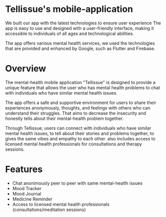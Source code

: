 # Tellissue's mobile-application  

We built our app with the latest technologies to ensure user experience
The app is easy to use and designed with a user-friendly interface, making it accessible to individuals of all ages and technological abilities.

The app offers various mental health services, we used the technologies that are provided and enhanced by Google, such as Flutter and Firebase.

# Overview

The mental-health mobile application "Tellissue" is designed to provide a unique feature that allows the user who has mental health problems to chat with individuals who have similar mental health issues.

The app offers a safe and supportive environment for users to share their experiences anonymously, thoughts, and feelings with others who can understand their struggles. That aims to decrease the insecurity and honestly tells about their mental-health problem together.

Through Tellissue, users can connect with individuals who have similar mental health issues, to tell about their stories and problems together, to gives the same vibes and empathy to each other. also includes access to licensed mental health professionals for consultations and therapy sessions. 


# Features

 - Chat anonimously peer to peer with same mental-health issues
 - Mood Tracker
 - Mood Journal
 - Medicine Reminder
 - Access to licensed mental health professionals (consultations/meditation sessions) 

